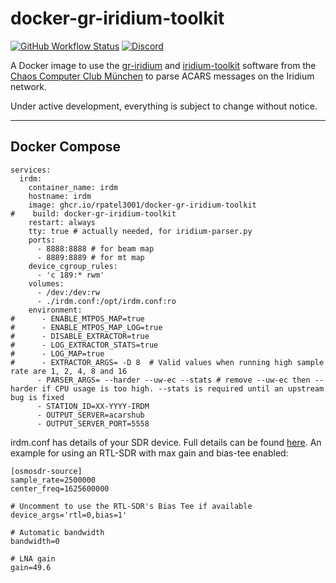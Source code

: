 # docker-gr-iridium-toolkit
[![GitHub Workflow Status](https://img.shields.io/github/actions/workflow/status/rpatel3001/docker-gr-iridium-toolkit/deploy.yml?branch=master)](https://github.com/rpatel3001/docker-gr-iridium-toolkit/actions/workflows/deploy.yml)
[![Discord](https://img.shields.io/discord/734090820684349521)](https://discord.gg/sTf9uYF)

A Docker image to use the [gr-iridium](https://github.com/muccc/gr-iridium) and [iridium-toolkit](https://github.com/muccc/iridium-toolkit) software from the [Chaos Computer Club München](https://muc.ccc.de/) to parse ACARS messages on the Iridium network.

Under active development, everything is subject to change without notice.

---

## Docker Compose

```
services:
  irdm:
    container_name: irdm
    hostname: irdm
    image: ghcr.io/rpatel3001/docker-gr-iridium-toolkit
#    build: docker-gr-iridium-toolkit
    restart: always
    tty: true # actually needed, for iridium-parser.py
    ports:
      - 8888:8888 # for beam map
      - 8889:8889 # for mt map
    device_cgroup_rules:
      - 'c 189:* rwm'
    volumes:
      - /dev:/dev:rw
      - ./irdm.conf:/opt/irdm.conf:ro
    environment:
#      - ENABLE_MTPOS_MAP=true
#      - ENABLE_MTPOS_MAP_LOG=true
#      - DISABLE_EXTRACTOR=true
#      - LOG_EXTRACTOR_STATS=true
#      - LOG_MAP=true
#      - EXTRACTOR_ARGS= -D 8  # Valid values when running high sample rate are 1, 2, 4, 8 and 16
      - PARSER_ARGS= --harder --uw-ec --stats # remove --uw-ec then --harder if CPU usage is too high. --stats is required until an upstream bug is fixed
      - STATION_ID=XX-YYYY-IRDM
      - OUTPUT_SERVER=acarshub
      - OUTPUT_SERVER_PORT=5558
```

irdm.conf has details of your SDR device. Full details can be found [here](https://github.com/muccc/gr-iridium?tab=readme-ov-file#configuration-file). An example for using an RTL-SDR with max gain and bias-tee enabled:

```
[osmosdr-source]
sample_rate=2500000
center_freq=1625600000

# Uncomment to use the RTL-SDR's Bias Tee if available
device_args='rtl=0,bias=1'

# Automatic bandwidth
bandwidth=0

# LNA gain
gain=49.6
```
